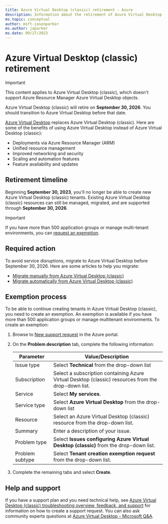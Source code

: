 ```yaml
---
title: Azure Virtual Desktop (classic) retirement - Azure
description: Information about the retirement of Azure Virtual Desktop (classic).
ms.topic: conceptual
author: msft-jasonparker
ms.author: japarker
ms.date: 09/27/2023
---
```


# Azure Virtual Desktop (classic) retirement

> [!IMPORTANT]
> This content applies to Azure Virtual Desktop (classic), which doesn't support Azure Resource Manager Azure Virtual Desktop objects.

Azure Virtual Desktop (classic) will retire on **September 30, 2026**. You should transition to Azure Virtual Desktop before that date.

[Azure Virtual Desktop](../overview.md) replaces Azure Virtual Desktop (classic). Here are some of the benefits of using Azure Virtual Desktop instead of Azure Virtual Desktop (classic):

- Deployments via Azure Resource Manager (ARM)
- Unified resource management
- Improved networking and security
- Scaling and automation features
- Feature availability and updates

## Retirement timeline

Beginning **September 30, 2023**, you'll no longer be able to create new Azure Virtual Desktop (classic) tenants. Existing Azure Virtual Desktop (classic) resources can still be managed, migrated, and are supported through **September 30, 2026**.

> [!IMPORTANT]
> If you have more than 500 application groups or manage multi-tenant environments, you can [request an exemption](#exemption-process).

## Required action

To avoid service disruptions, migrate to Azure Virtual Desktop before September 30, 2026. Here are some articles to help you migrate:

- [Migrate manually from Azure Virtual Desktop (classic)](../manual-migration.md)
- [Migrate automatically from Azure Virtual Desktop (classic)](../automatic-migration.md)

## Exemption process

To be able to continue creating tenants in Azure Virtual Desktop (classic), you need to create an exemption. An exemption is available if you have more than 500 application groups or manage multitenant environments. To create an exemption:

1. Browse to [New support request](https://portal.azure.com/#blade/Microsoft_Azure_Support/HelpAndSupportBlade/newsupportrequest) in the Azure portal.

1. On the **Problem description** tab, complete the following information:

   | Parameter | Value/Description |
   |--|--|
   | Issue type | Select **Technical** from the drop-down list |
   | Subscription | Select a subscription containing Azure Virtual Desktop (classic) resources from the drop-down list. |
   | Service | Select **My services**. |
   | Service type | Select **Azure Virtual Desktop** from the drop-down list |
   | Resource | Select an Azure Virtual Desktop (classic) resource from the drop-down list. |
   | Summary | Enter a description of your issue. |
   | Problem type | Select **Issues configuring Azure Virtual Desktop (classic)** from the drop-down list. |
   | Problem subtype | Select **Tenant creation exemption request** from the drop-down list. |

1. Complete the remaining tabs and select **Create**.

## Help and support

If you have a support plan and you need technical help, see [Azure Virtual Desktop (classic) troubleshooting overview, feedback, and support](troubleshoot-set-up-overview-2019.md#create-a-support-request) for information on how to create a support request. You can also ask community experts questions at [Azure Virtual Desktop - Microsoft Q&A](/answers/tags/221/azure-virtual-desktop).

